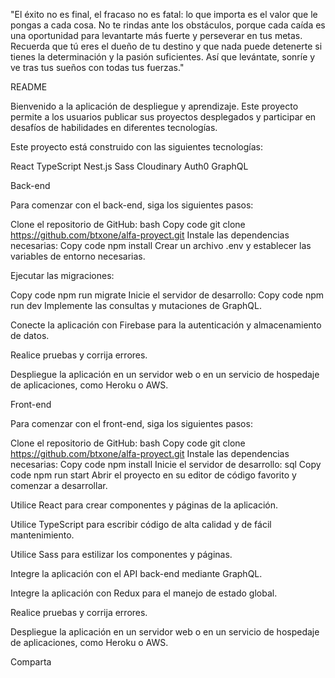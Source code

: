 "El éxito no es final, el fracaso no es fatal: lo que importa es el valor que le pongas a cada cosa. No te rindas ante los obstáculos, porque cada caída es una oportunidad para levantarte más fuerte y perseverar en tus metas. Recuerda que tú eres el dueño de tu destino y que nada puede detenerte si tienes la determinación y la pasión suficientes. Así que levántate, sonríe y ve tras tus sueños con todas tus fuerzas."




README

Bienvenido a la aplicación de despliegue y aprendizaje. Este proyecto permite a los usuarios publicar sus proyectos desplegados y participar en desafíos de habilidades en diferentes tecnologías.

Este proyecto está construido con las siguientes tecnologías:

React
TypeScript
Nest.js
Sass
Cloudinary
Auth0
GraphQL


Back-end


Para comenzar con el back-end, siga los siguientes pasos:

Clone el repositorio de GitHub:
bash
Copy code
git clone https://github.com/btxone/alfa-proyect.git
Instale las dependencias necesarias:
Copy code
npm install
Crear un archivo .env y establecer las variables de entorno necesarias.

Ejecutar las migraciones:

Copy code
npm run migrate
Inicie el servidor de desarrollo:
Copy code
npm run dev
Implemente las consultas y mutaciones de GraphQL.

Conecte la aplicación con Firebase para la autenticación y almacenamiento de datos.

Realice pruebas y corrija errores.

Despliegue la aplicación en un servidor web o en un servicio de hospedaje de aplicaciones, como Heroku o AWS.



Front-end



Para comenzar con el front-end, siga los siguientes pasos:

Clone el repositorio de GitHub:
bash
Copy code
git clone https://github.com/btxone/alfa-proyect.git
Instale las dependencias necesarias:
Copy code
npm install
Inicie el servidor de desarrollo:
sql
Copy code
npm run start
Abrir el proyecto en su editor de código favorito y comenzar a desarrollar.

Utilice React para crear componentes y páginas de la aplicación.

Utilice TypeScript para escribir código de alta calidad y de fácil mantenimiento.

Utilice Sass para estilizar los componentes y páginas.

Integre la aplicación con el API back-end mediante GraphQL.

Integre la aplicación con Redux para el manejo de estado global.

Realice pruebas y corrija errores.

Despliegue la aplicación en un servidor web o en un servicio de hospedaje de aplicaciones, como Heroku o AWS.

Comparta